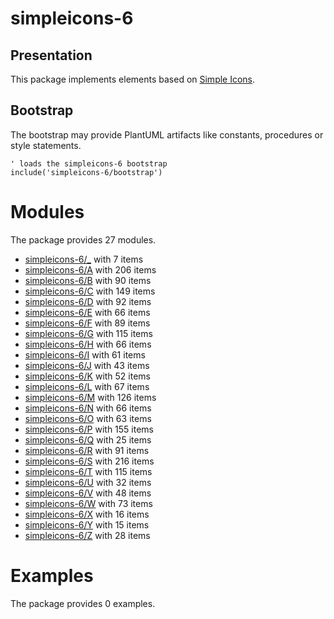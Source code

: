 # simpleicons-6

## Presentation
This package implements elements based on [Simple Icons](https://github.com/simple-icons/simple-icons).

## Bootstrap

The bootstrap may provide PlantUML artifacts like constants, procedures or style statements.

```plantuml
' loads the simpleicons-6 bootstrap
include('simpleicons-6/bootstrap')
```



# Modules

The package provides 27 modules.

- [simpleicons-6/_](../simpleicons-6/_/README.md) with 7 items
- [simpleicons-6/A](../simpleicons-6/A/README.md) with 206 items
- [simpleicons-6/B](../simpleicons-6/B/README.md) with 90 items
- [simpleicons-6/C](../simpleicons-6/C/README.md) with 149 items
- [simpleicons-6/D](../simpleicons-6/D/README.md) with 92 items
- [simpleicons-6/E](../simpleicons-6/E/README.md) with 66 items
- [simpleicons-6/F](../simpleicons-6/F/README.md) with 89 items
- [simpleicons-6/G](../simpleicons-6/G/README.md) with 115 items
- [simpleicons-6/H](../simpleicons-6/H/README.md) with 66 items
- [simpleicons-6/I](../simpleicons-6/I/README.md) with 61 items
- [simpleicons-6/J](../simpleicons-6/J/README.md) with 43 items
- [simpleicons-6/K](../simpleicons-6/K/README.md) with 52 items
- [simpleicons-6/L](../simpleicons-6/L/README.md) with 67 items
- [simpleicons-6/M](../simpleicons-6/M/README.md) with 126 items
- [simpleicons-6/N](../simpleicons-6/N/README.md) with 66 items
- [simpleicons-6/O](../simpleicons-6/O/README.md) with 63 items
- [simpleicons-6/P](../simpleicons-6/P/README.md) with 155 items
- [simpleicons-6/Q](../simpleicons-6/Q/README.md) with 25 items
- [simpleicons-6/R](../simpleicons-6/R/README.md) with 91 items
- [simpleicons-6/S](../simpleicons-6/S/README.md) with 216 items
- [simpleicons-6/T](../simpleicons-6/T/README.md) with 115 items
- [simpleicons-6/U](../simpleicons-6/U/README.md) with 32 items
- [simpleicons-6/V](../simpleicons-6/V/README.md) with 48 items
- [simpleicons-6/W](../simpleicons-6/W/README.md) with 73 items
- [simpleicons-6/X](../simpleicons-6/X/README.md) with 16 items
- [simpleicons-6/Y](../simpleicons-6/Y/README.md) with 15 items
- [simpleicons-6/Z](../simpleicons-6/Z/README.md) with 28 items



# Examples

The package provides 0 examples.



